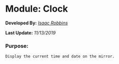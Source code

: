 # Module: Clock

**Developed By:** *[Isaac Robbins](https://github.com/MeAwesome)*

**Last Update:** *11/13/2019*

### Purpose:

`Display the current time and date on the mirror.`
